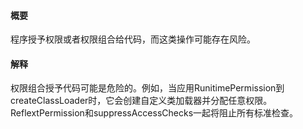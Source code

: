#### 概要
程序授予权限或者权限组合给代码，而这类操作可能存在风险。

#### 解释
权限组合授予代码可能是危险的。例如，当应用RunitimePermission到createClassLoader时，它会创建自定义类加载器并分配任意权限。ReflextPermission和suppressAccessChecks一起将阻止所有标准检查。
